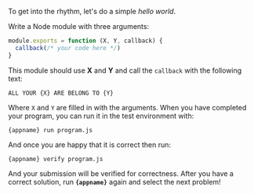 To get into the rhythm, let's do a simple _hello world_.

Write a Node module with three arguments:

```javascript
module.exports = function (X, Y, callback) {
  callback(/* your code here */)
}
```

This module should use **X** and **Y** and call the `callback` with the 
following text:

    ALL YOUR {X} ARE BELONG TO {Y}

Where `X` and `Y` are filled in with the arguments. When you have completed 
your program, you can run it in the test environment with:

    {appname} run program.js

And once you are happy that it is correct then run:

    {appname} verify program.js

And your submission will be verified for correctness. After you have
a correct solution, run **`{appname}`** again and select the next problem!
